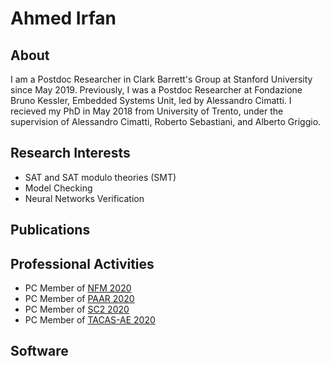# Ahmed Irfan

## About 

I am a Postdoc Researcher in Clark Barrett's Group at Stanford University since May 2019. 
Previously, I was a Postdoc Researcher at Fondazione Bruno Kessler, Embedded Systems Unit, led by Alessandro Cimatti.
I recieved my PhD in May 2018 from University of Trento, under the supervision of Alessandro Cimatti, Roberto Sebastiani, and Alberto Griggio.

## Research Interests
* SAT and SAT modulo theories (SMT)
* Model Checking
* Neural Networks Verification

## Publications

## Professional Activities
* PC Member of [NFM 2020](https://ti.arc.nasa.gov/events/nfm-2020/)
* PC Member of [PAAR 2020](http://paar2020.gforge.inria.fr/)
* PC Member of [SC2 2020](http://www.sc-square.org/CSA/workshop5.html)
* PC Member of [TACAS-AE 2020](https://www.etaps.org/2020/tacas)

## Software
